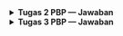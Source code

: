 <details> <summary><b>Tugas 2 PBP — Jawaban</b></summary> <br/>
Jawaban 1
Ceklis 1

Saya membuat sebuah proyek Django baru dimulai dengan menyiapkan direktori dan repositori. Dilanjut dengan membuat environment dengan menginstall beberapa dependencies tertentu seperti django dll. Kemudian memulai proyek Django dengan perintah django-admin startproject yang membuat proyek awal secara sederhana yang dilanjutkan dengan konfigurasi awal environment variables dan proyek.

Ceklis 2

Saya membuat aplikasi main menggunakan perintah manage.py startapp. Kemudian mendaftarkan main ke dalam proyek utama.

Ceklis 3

Mengonfigurasi routing URL proyek dengan meng-include main.urls pada urlpatterns, tapi pastikan dulu urls sudah dibuat pada main.

Ceklis 4

Mengonfigurasi file models pada main dengan membuat atribut serta tipenya sesuai dengan ketentuan pada soal.

Ceklis 5

Mengonfigurasi file views agar merender file main.html pada template berisi struktur HTML sesuai yang diminta soal.

Ceklis 6

Menambahkan path show_main pada urlpatterns.

Ceklis 7

Create new project di PWS dan mengizinkan proyek di-hosting oleh PWS, kemudian push code ke PWS.

Ceklis 8

Menulis README di GitHub.

Mostly code yang saya bikin (untuk saat ini) mengikuti contoh dari yang diberikan pada tutorial.

Jawaban 2
<img width="1297" height="770" alt="Screenshot 2025-09-09 191023" src="https://github.com/user-attachments/assets/0df7733c-e89a-435a-8232-13c58fdee343" /> Sumber: PPT 2 PBP

request masuk berupa URL

urls.py: peta rute URL yang menunjukkan view mana yang dieksekusi.

views.py: logika aplikasi. Bisa ambil/ubah data via model, lalu render template atau return JSON/redirect.

models.py: definisi data dan logika domain.

Template HTML: bagian yang ditampilkan sebagai respons. Hanya membaca context dari view untuk ditampilkan.

Jawaban 3

settings.py adalah pusat konfigurasi proyek. Contoh yang diatur:

Identitas & Keamanan

Aplikasi & Middleware

Database & ORM

dan lain-lain

Jawaban 4

Alur migrasi:

Definisikan/ubah model di models.py.

Buat berkas migrasi (instruksi perubahan skema).

Eksekusi (terapkan) migrasi ke DB.

Tracking: tabel django_migrations menyimpan migrasi yang sudah diterapkan.

Jawaban 5

Walau banyak framework bagus, Django dipilih karena ramah pemula (Pythonic), cepat untuk belajar from zero to production-like app, sekaligus menanamkan best practices (keamanan, struktur, migrasi). ROI pembelajaran satu semester jadi tinggi dan jadi fondasi saat pindah ke framework lain.

Jawaban 6

Untuk sementara belum ada kritik. Sudah cukup bagus. Terima kasih.

</details>
<details> <summary><b>Tugas 3 PBP — Jawaban</b></summary> <br/>

Jawaban Tugas 3
1) Mengapa kita memerlukan data delivery pada platform?

Agar data bisa dikonsumsi lintas klien (web, mobile, layanan pihak ketiga) secara terstandar dan terpisah dari tampilan. Dengan data delivery, backend menyediakan representasi data (XML/JSON) yang stabil, sementara front-end/consumer bebas berkembang. Dampaknya:
- Integrasi mudah (API-first).
- Reuse dan otomasi (script/ETL).
- Skalabilitas tim (UI/Backend bisa paralel).

2) XML vs JSON — kenapa JSON lebih populer?

- JSON lebih ringkas (kurang verbosity), ukuran payload lebih kecil.
- Mapping natural ke tipe data JS/Python (objek, array, number, boolean).
- Parsing cepat & dukungan luas di ekosistem web modern.
- XML unggul untuk skenario yang butuh schema/namespace/atribut kompleks, namun untuk API aplikasi umum, JSON biasanya lebih praktis → hence lebih populer.

3) Fungsi is_valid() pada Django Form, dan kenapa dibutuhkan?

is_valid() melakukan validasi: type checking, required fields, validasi kustom (clean_*), serta menghasilkan cleaned_data jika lolos. Tanpanya, kita rawan menyimpan data yang tidak sesuai skema/bisnis rule, berujung error, inkonsistensi, atau celah keamanan (mis. input berbahaya).

4) Mengapa perlu {% csrf_token %} saat membuat form? Apa risikonya jika tidak ada?

CSRF token mencegah serangan Cross-Site Request Forgery: penyerang memaksa browser korban mengirim request POST ke situs kita tanpa sepengetahuan korban. Tanpa token, attacker bisa menyisipkan form/skrip di situs lain yang mengeksekusi aksi (mis. tambah/hapus data) memakai cookie sesi korban. Dengan token, request berbahaya gagal karena tidak memiliki token yang valid.

5) Step-by-step implementasi 

Skema data: pastikan model sudah siap untuk ditampilkan/ditambah & lakukan migrasi.

Serialisasi: uji serializers.serialize('xml', queryset) dan 'json' di shell Django untuk memastikan payload valid.

View data delivery: tulis 4 view; uji manual di browser/Postman (/xml/, /json/, /xml/1/, /json/1/).

Routing: tambahkan path, verifikasi reverse() mengembalikan URL yang benar.

Daftar & Detail: buat main.html (loop daftar objek, tombol Add & Detail), dan detail.html.

Form tambah: buat ModelForm, tambahkan {% csrf_token %}, handle POST dengan is_valid() → save() → redirect ke list/detail.

Uji alur end-to-end: tambah item via form → muncul di list → cek halaman detail → cek endpoint JSON/XML untuk item baru.

Deployment: commit, push, dan verifikasi endpoint di lingkungan PWS.

6) Feedback untuk asdos 

Materi jelas dan runut, mantap.

7) gambar pengambilan data pada postman
1. show all of data products as xml
<img width="1918" height="1150" alt="Screenshot 2025-09-16 202538" src="https://github.com/user-attachments/assets/b77de30c-5a0d-4014-bc54-30c72a422722" />


2. show all of data products as json
<img width="1919" height="1199" alt="Screenshot 2025-09-16 202604" src="https://github.com/user-attachments/assets/45d7b583-9691-453c-b19f-0fd3cbd42fa0" />

3. show a data product as xml
<img width="1919" height="1199" alt="Screenshot 2025-09-16 202732" src="https://github.com/user-attachments/assets/12b37a28-c1d7-494f-bb49-f13bcc3967c9" />

4. show a data product as json
<img width="1919" height="1199" alt="Screenshot 2025-09-16 202746" src="https://github.com/user-attachments/assets/b1ab325f-3863-4591-8c94-d7e3059fab72" />


</details>
